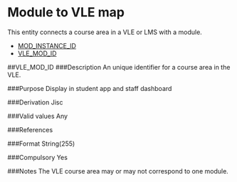 # Module to VLE map
This entity connects a course area in a VLE or LMS with a module.

*  [MOD_INSTANCE_ID](module_instance.md#mod_instance_id)
*  [VLE_MOD_ID](#vle_mod_id)

##VLE_MOD_ID
###Description
An unique identifier for a course area in the VLE. 

###Purpose
Display in student app and staff dashboard

###Derivation
Jisc

###Valid values
Any

###References

###Format
String(255)

###Compulsory
Yes

###Notes
The VLE course area may or may not correspond to one module.
